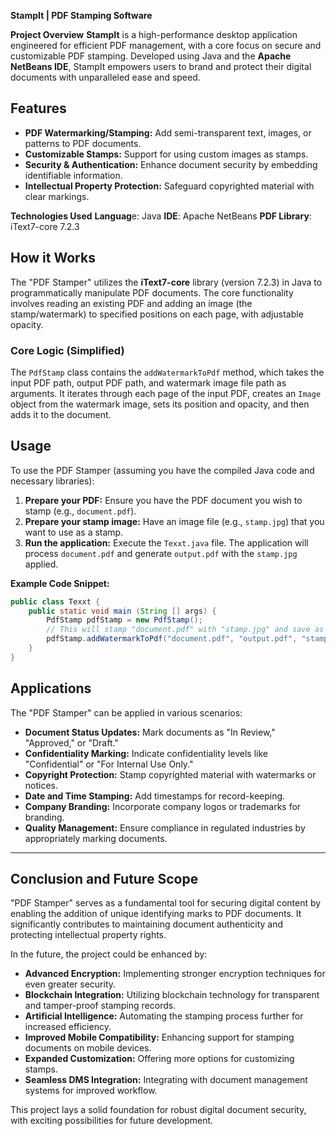**StampIt | PDF Stamping Software**

**Project Overview**
**StampIt** is a high-performance desktop application engineered for efficient PDF management, with a core focus on secure and customizable PDF stamping. Developed using Java and the **Apache NetBeans IDE**, StampIt empowers users to brand and protect their digital documents with unparalleled ease and speed.


## Features

  * **PDF Watermarking/Stamping:** Add semi-transparent text, images, or patterns to PDF documents.
  * **Customizable Stamps:** Support for using custom images as stamps.
  * **Security & Authentication:** Enhance document security by embedding identifiable information.
  * **Intellectual Property Protection:** Safeguard copyrighted material with clear markings.

**Technologies Used**
**Languag**e: Java
**IDE**: Apache NetBeans
**PDF Library**: iText7-core 7.2.3

## How it Works

The "PDF Stamper" utilizes the **iText7-core** library (version 7.2.3) in Java to programmatically manipulate PDF documents. The core functionality involves reading an existing PDF and adding an image (the stamp/watermark) to specified positions on each page, with adjustable opacity.

### Core Logic (Simplified)

The `PdfStamp` class contains the `addWatermarkToPdf` method, which takes the input PDF path, output PDF path, and watermark image file path as arguments. It iterates through each page of the input PDF, creates an `Image` object from the watermark image, sets its position and opacity, and then adds it to the document.

## Usage

To use the PDF Stamper (assuming you have the compiled Java code and necessary libraries):

1.  **Prepare your PDF:** Ensure you have the PDF document you wish to stamp (e.g., `document.pdf`).
2.  **Prepare your stamp image:** Have an image file (e.g., `stamp.jpg`) that you want to use as a stamp.
3.  **Run the application:** Execute the `Texxt.java` file. The application will process `document.pdf` and generate `output.pdf` with the `stamp.jpg` applied.

**Example Code Snippet:**

```java
public class Texxt {
    public static void main (String [] args) {
        PdfStamp pdfStamp = new PdfStamp();
        // This will stamp "document.pdf" with "stamp.jpg" and save as "output.pdf"
        pdfStamp.addWatermarkToPdf("document.pdf", "output.pdf", "stamp.jpg");
    }
}
```

## Applications

The "PDF Stamper" can be applied in various scenarios:

  * **Document Status Updates:** Mark documents as "In Review," "Approved," or "Draft."
  * **Confidentiality Marking:** Indicate confidentiality levels like "Confidential" or "For Internal Use Only."
  * **Copyright Protection:** Stamp copyrighted material with watermarks or notices.
  * **Date and Time Stamping:** Add timestamps for record-keeping.
  * **Company Branding:** Incorporate company logos or trademarks for branding.
  * **Quality Management:** Ensure compliance in regulated industries by appropriately marking documents.

-----

## Conclusion and Future Scope

"PDF Stamper" serves as a fundamental tool for securing digital content by enabling the addition of unique identifying marks to PDF documents. It significantly contributes to maintaining document authenticity and protecting intellectual property rights.

In the future, the project could be enhanced by:

  * **Advanced Encryption:** Implementing stronger encryption techniques for even greater security.
  * **Blockchain Integration:** Utilizing blockchain technology for transparent and tamper-proof stamping records.
  * **Artificial Intelligence:** Automating the stamping process further for increased efficiency.
  * **Improved Mobile Compatibility:** Enhancing support for stamping documents on mobile devices.
  * **Expanded Customization:** Offering more options for customizing stamps.
  * **Seamless DMS Integration:** Integrating with document management systems for improved workflow.

This project lays a solid foundation for robust digital document security, with exciting possibilities for future development.
